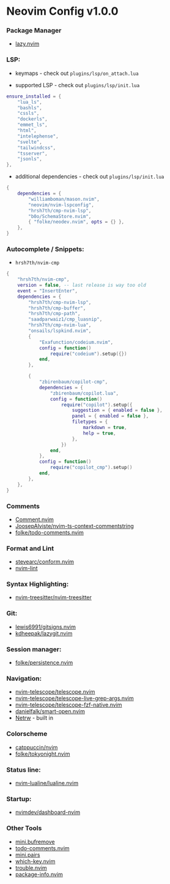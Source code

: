 # Neovim Config v1.0.0

### Package Manager

- [lazy.nvim]()

### LSP:

- keymaps - check out `plugins/lsp/on_attach.lua`

- supported LSP - check out `plugins/lsp/init.lua`

```lua
ensure_installed = {
    "lua_ls",
    "bashls",
    "cssls",
    "dockerls",
    "emmet_ls",
    "html",
    "intelephense",
    "svelte",
    "tailwindcss",
    "tsserver",
    "jsonls",
},

```

- additional dependencies - check out `plugins/lsp/init.lua`

```lua
{
    dependencies = {
        "williamboman/mason.nvim",
        "neovim/nvim-lspconfig",
        "hrsh7th/cmp-nvim-lsp",
        "b0o/SchemaStore.nvim",
        { "folke/neodev.nvim", opts = {} },
    },
}
```

### Autocomplete / Snippets:

- `hrsh7th/nvim-cmp`

```lua
{
    "hrsh7th/nvim-cmp",
    version = false, -- last release is way too old
    event = "InsertEnter",
    dependencies = {
        "hrsh7th/cmp-nvim-lsp",
        "hrsh7th/cmp-buffer",
        "hrsh7th/cmp-path",
        "saadparwaiz1/cmp_luasnip",
        "hrsh7th/cmp-nvim-lua",
        "onsails/lspkind.nvim",
        {
            "Exafunction/codeium.nvim",
            config = function()
                require("codeium").setup({})
            end,
        },

        {
            "zbirenbaum/copilot-cmp",
            dependencies = {
                "zbirenbaum/copilot.lua",
                config = function()
                    require("copilot").setup({
                        suggestion = { enabled = false },
                        panel = { enabled = false },
                        filetypes = {
                            markdown = true,
                            help = true,
                        },
                    })
                end,
            },
            config = function()
                require("copilot_cmp").setup()
            end,
        },
    },
}
```

### Comments

- [Comment.nvim](https://github.com/numToStr/Comment.nvim)
- [JoosepAlviste/nvim-ts-context-commentstring](https://github.com/JoosepAlviste/nvim-ts-context-commentstring)
- [folke/todo-comments.nvim]()

### Format and Lint

- [stevearc/conform.nvim]()
- [nvim-lint]()

### Syntax Highlighting:

- [nvim-treesitter/nvim-treesitter]()

### Git:

- [lewis6991/gitsigns.nvim]()
- [kdheepak/lazygit.nvim]()

### Session manager:

- [folke/persistence.nvim]()

### Navigation:

- [nvim-telescope/telescope.nvim]()
- [nvim-telescope/telescope-live-grep-args.nvim]()
- [nvim-telescope/telescope-fzf-native.nvim]()
- [danielfalk/smart-open.nvim]()
- [Netrw]() - built in

### Colorscheme

- [catppuccin/nvim]()
- [folke/tokyonight.nvim]()

### Status line:

- [nvim-lualine/lualine.nvim]()

### Startup:

- [nvimdev/dashboard-nvim](https://github.com/nvimdev/dashboard-nvim)

### Other Tools

- [ mini.bufremove ]()
- [todo-comments.nvim ]()
- [ mini.pairs ]()
- [ which-key.nvim ]()
- [ trouble.nvim ]()
- [package-info.nvim](https://github.com/vuki656/package-info.nvim)
